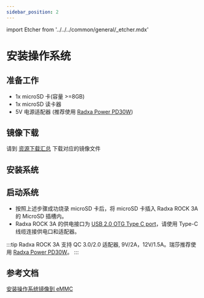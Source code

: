 ```yaml
---
sidebar_position: 2
---
```


import Etcher from '../../../common/general/\_etcher.mdx'

# 安装操作系统

## 准备工作

- 1x microSD 卡(容量 >=8GB)
- 1x microSD 读卡器
- 5V 电源适配器 (推荐使用 [Radxa Power PD30W](../accessories/pd-30w))

## 镜像下载

请到 [资源下载汇总](./download) 下载对应的镜像文件

## 安装系统

<Etcher model="rock3a" />

## 启动系统

- 按照上述步骤成功烧录 microSD 卡后，将 microSD 卡插入 Radxa ROCK 3A 的 MicroSD 插槽内。
- Radxa ROCK 3A 的供电接口为 [USB 2.0 OTG Type C port](../hardware-design/hardware-interface)，请使用 Type-C 线缆连接供电口和适配器。

:::tip
Radxa ROCK 3A 支持 QC 3.0/2.0 适配器, 9V/2A，12V/1.5A。瑞莎推荐使用 [Radxa Power PD30W](../accessories/pd-30w)。
:::

## 参考文档

[安装操作系统镜像到 eMMC](../low-level-dev/install-os-on-emmc)
